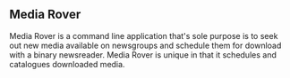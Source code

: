 ## Media Rover ##

Media Rover is a command line application that's sole purpose is to seek out 
new media available on newsgroups and schedule them for download with a 
binary newsreader.  Media Rover is unique in that it schedules and catalogues 
downloaded media.

